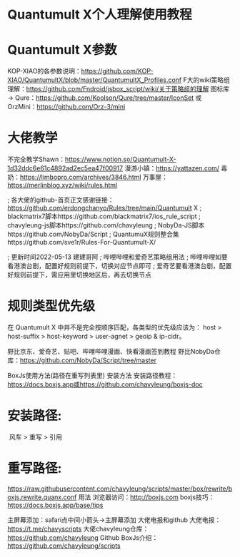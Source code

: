 # Quantumult X个人理解使用教程
# Quantumult X参数
KOP-XIAO的各参数说明：https://github.com/KOP-XIAO/QuantumultX/blob/master/QuantumultX_Profiles.conf
F大的wiki策略组理解：https://github.com/Fndroid/jsbox_script/wiki/关于策略组的理解
图标库 → Qure：https://github.com/Koolson/Qure/tree/master/IconSet 或 OrzMini：https://github.com/Orz-3/mini

# 大佬教学
不完全教学Shawn：https://www.notion.so/Quantumult-X-1d32ddc6e61c4892ad2ec5ea47f00917
漫游小镇：https://yattazen.com/
毒奶：https://limbopro.com/archives/3846.html
万事屋：https://merlinblog.xyz/wiki/rules.html

; 各大佬的github-首页正文感谢链接：https://github.com/erdongchanyo/Rules/tree/main/Quantumult X
; blackmatrix7脚本https://github.com/blackmatrix7/ios_rule_script
; chavyleung-js脚本https://github.com/chavyleung
; NobyDa-JS脚本https://github.com/NobyDa/Script
; QuantumuX规则整合集https://github.com/sve1r/Rules-For-Quantumult-X/

; 更新时间2022-05-13 建建哥阿
; 哔哩哔哩和爱奇艺策略组用法
; 哔哩哔哩如要看港澳台剧，配置好规则前提下，切换对应节点即可
; 爱奇艺要看港澳台剧，配置好规则前提下，需应用里切换地区后，再去切换节点

# 规则类型优先级
在 Quantumult X 中并不是完全按顺序匹配，各类型的优先级应该为： host > host-suffix > host-keyword > user-agnet > geoip & ip-cidr。

野比京东、爱奇艺、贴吧、哔哩哔哩漫画、快看漫画签到教程
野比NobyDa仓库：https://github.com/NobyDa/Script/tree/master

BoxJs使用方法(路径在重写列表里)
安装方法
安装路径教程：https://docs.boxjs.app或https://github.com/chavyleung/boxjs-doc
# 安装路径: 
 ​ 风车 > 重写 > 引用
# 重写路径: 
https://raw.githubusercontent.com/chavyleung/scripts/master/box/rewrite/boxjs.rewrite.quanx.conf
用法
浏览器访问：http://boxjs.com
boxjs技巧：https://docs.boxjs.app/base/tips


主屏幕添加：safari点中间小箭头→主屏幕添加
大佬电报和github
大佬电报：https://t.me/chavyscripts
大佬chavyleung仓库：https://github.com/chavyleung
Github BoxJs介绍：https://github.com/chavyleung/scripts





